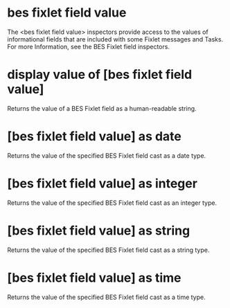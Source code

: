 # bes fixlet field value

The &lt;bes fixlet field value&gt; inspectors provide access to the values of informational fields that are included with some Fixlet messages and Tasks. For more Information, see the BES Fixlet field inspectors.

# display value of [bes fixlet field value]

Returns the value of a BES Fixlet field as a human-readable string.

# [bes fixlet field value] as date

Returns the value of the specified BES Fixlet field cast as a date type.

# [bes fixlet field value] as integer

Returns the value of the specified BES Fixlet field cast as an integer type.

# [bes fixlet field value] as string

Returns the value of the specified BES Fixlet field cast as a string type.

# [bes fixlet field value] as time

Returns the value of the specified BES Fixlet field cast as a time type.
